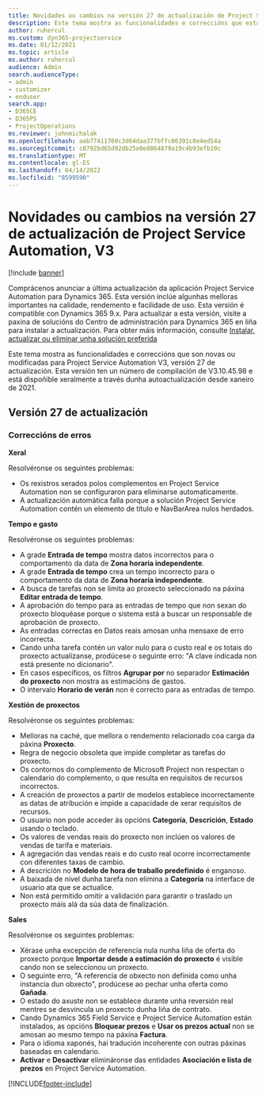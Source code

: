 ```yaml
---
title: Novidades ou cambios na versión 27 de actualización de Project Service Automation, V3
description: Este tema mostra as funcionalidades e correccións que están dispoñibles la versión 27 de actualización de Project Service Automation, V3.
author: ruhercul
ms.custom: dyn365-projectservice
ms.date: 01/12/2021
ms.topic: article
ms.author: ruhercul
audience: Admin
search.audienceType:
- admin
- customizer
- enduser
search.app:
- D365CE
- D365PS
- ProjectOperations
ms.reviewer: johnmichalak
ms.openlocfilehash: aab77411760c3d64daa377bffc06391c8e4ed54a
ms.sourcegitcommit: c0792bd65d92db25e0e8864879a19c4b93efb10c
ms.translationtype: MT
ms.contentlocale: gl-ES
ms.lasthandoff: 04/14/2022
ms.locfileid: "8599590"
---
```

# <a name="whats-new-or-changed-in-project-service-automation-update-release-27-v3"></a>Novidades ou cambios na versión 27 de actualización de Project Service Automation, V3

[!include [banner](../includes/psa-now-project-operations.md)]

Comprácenos anunciar a última actualización da aplicación Project Service Automation para Dynamics 365. Esta versión inclúe algunhas melloras importantes na calidade, rendemento e facilidade de uso. Esta versión é compatible con Dynamics 365 9.x. Para actualizar a esta versión, visite a paxina de solucións do Centro de administración para Dynamics 365 en liña para instalar a actualización. Para obter máis información, consulte [Instalar, actualizar ou eliminar unha solución preferida](/power-platform/admin/install-remove-preferred-solution)

Este tema mostra as funcionalidades e correccións que son novas ou modificadas para Project Service Automation V3, versión 27 de actualización. Esta versión ten un número de compilación de V3.10.45.98 e está dispoñible xeralmente a través dunha autoactualización desde xaneiro de 2021.

## <a name="update-release-27"></a>Versión 27 de actualización

### <a name="bug-fixes"></a>Correccións de erros

**Xeral**

Resolvéronse os seguintes problemas:

- Os rexistros xerados polos complementos en Project Service Automation non se configuraron para eliminarse automaticamente.
- A actualización automática falla porque a solución Project Service Automation contén un elemento de título e NavBarArea nulos herdados.

**Tempo e gasto**

Resolvéronse os seguintes problemas:

- A grade **Entrada de tempo** mostra datos incorrectos para o comportamento da data de **Zona horaria independente**.
- A grade **Entrada de tempo** crea un tempo incorrecto para o comportamento da data de **Zona horaria independente**.
- A busca de tarefas non se limita ao proxecto seleccionado na páxina **Editar entrada de tempo**.
- A aprobación do tempo para as entradas de tempo que non sexan do proxecto bloquéase porque o sistema está a buscar un responsable de aprobación de proxecto.
- As entradas correctas en Datos reais amosan unha mensaxe de erro incorrecta.
- Cando unha tarefa contén un valor nulo para o custo real e os totais do proxecto actualízanse, prodúcese o seguinte erro: "A clave indicada non está presente no dicionario".
- En casos específicos, os filtros **Agrupar por** no separador **Estimación do proxecto** non mostra as estimacións de gastos.
- O intervalo **Horario de verán** non é correcto para as entradas de tempo.

**Xestión de proxectos**

Resolvéronse os seguintes problemas:

- Melloras na caché, que mellora o rendemento relacionado coa carga da páxina **Proxecto**.
- Regra de negocio obsoleta que impide completar as tarefas do proxecto.
- Os contornos do complemento de Microsoft Project non respectan o calendario do complemento, o que resulta en requisitos de recursos incorrectos.
- A creación de proxectos a partir de modelos establece incorrectamente as datas de atribución e impide a capacidade de xerar requisitos de recursos.
- O usuario non pode acceder ás opcións **Categoría**, **Descrición**, **Estado** usando o teclado.
- Os valores de vendas reais do proxecto non inclúen os valores de vendas de tarifa e materiais.
- A agregación das vendas reais e do custo real ocorre incorrectamente con diferentes taxas de cambio.
- A descrición no **Modelo de hora de traballo predefinido** é enganoso.
- A baixada de nivel dunha tarefa non elimina a **Categoría** na interface de usuario ata que se actualice.
- Non está permitido omitir a validación para garantir o traslado un proxecto máis alá da súa data de finalización.

**Sales**

Resolvéronse os seguintes problemas:

- Xérase unha excepción de referencia nula nunha liña de oferta do proxecto porque **Importar desde a estimación do proxecto** é visible cando non se seleccionou un proxecto.
- O seguinte erro, "A referencia de obxecto non definida como unha instancia dun obxecto", prodúcese ao pechar unha oferta como **Gañada**.
- O estado do axuste non se establece durante unha reversión real mentres se desvincula un proxecto dunha liña de contrato.
- Cando Dynamics 365 Field Service e Project Service Automation están instalados, as opcións **Bloquear prezos** e **Usar os prezos actual** non se amosan ao mesmo tempo na páxina **Factura**.
- Para o idioma xaponés, hai tradución incoherente con outras páxinas baseadas en calendario.
- **Activar** e **Desactivar** elimináronse das entidades **Asociación e lista de prezos** en Project Service Automation.


[!INCLUDE[footer-include](../includes/footer-banner.md)]
